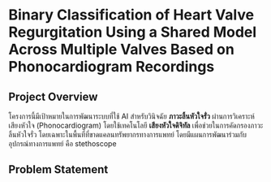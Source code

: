 # Binary Classification of Heart Valve Regurgitation Using a Shared Model Across Multiple Valves Based on Phonocardiogram Recordings
## Project Overview
โครงการนี้มีเป้าหมายในการพัฒนาระบบที่ใช้ AI สำหรับวินิจฉัย **ภาวะลิ้นหัวใจรั่ว** ผ่านการวิเคราะห์เสียงหัวใจ (Phonocardiogram) โดยใช้เทคโนโลยี **เสียงหัวใจดิจิทัล** เพื่อช่วยในการคัดกรองภาวะลิ้นหัวใจรั่ว โดยเฉพาะในพื้นที่ที่ขาดแคลนทรัพยากรทางการแพทย์ โดยมีแผนการพัฒนาร่วมกับอุปกรณ์ทางการแพทย์ คือ stethoscope
## Problem Statement
